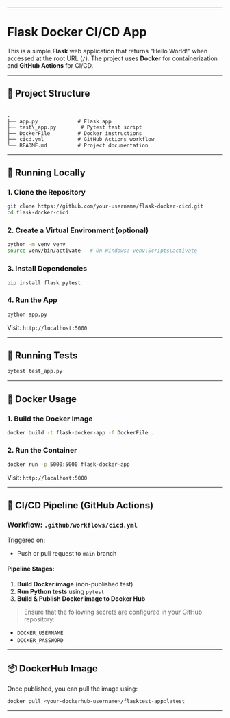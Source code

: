 
---

# Flask Docker CI/CD App

This is a simple **Flask** web application that returns "Hello World!" when accessed at the root URL (`/`). The project uses **Docker** for containerization and **GitHub Actions** for CI/CD.

---

## 🧱 Project Structure

```

.
├── app.py             # Flask app
├── test\_app.py        # Pytest test script
├── DockerFile         # Docker instructions
├── cicd.yml           # GitHub Actions workflow
└── README.md          # Project documentation

````

---

## 🚀 Running Locally

### 1. Clone the Repository
```bash
git clone https://github.com/your-username/flask-docker-cicd.git
cd flask-docker-cicd
````

### 2. Create a Virtual Environment (optional)

```bash
python -m venv venv
source venv/bin/activate   # On Windows: venv\Scripts\activate
```

### 3. Install Dependencies

```bash
pip install flask pytest
```

### 4. Run the App

```bash
python app.py
```

Visit: `http://localhost:5000`

---

## 🧪 Running Tests

```bash
pytest test_app.py
```

---

## 🐳 Docker Usage

### 1. Build the Docker Image

```bash
docker build -t flask-docker-app -f DockerFile .
```

### 2. Run the Container

```bash
docker run -p 5000:5000 flask-docker-app
```

Visit: `http://localhost:5000`

---

## 🔁 CI/CD Pipeline (GitHub Actions)

### Workflow: `.github/workflows/cicd.yml`

Triggered on:

* Push or pull request to `main` branch

#### Pipeline Stages:

1. **Build Docker image** (non-published test)
2. **Run Python tests** using `pytest`
3. **Build & Publish Docker image to Docker Hub**

> Ensure that the following secrets are configured in your GitHub repository:

* `DOCKER_USERNAME`
* `DOCKER_PASSWORD`

---

## 📦 DockerHub Image

Once published, you can pull the image using:

```bash
docker pull <your-dockerhub-username>/flasktest-app:latest
```

---

